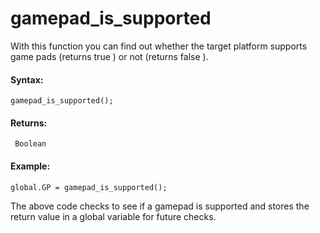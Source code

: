 # gamepad_is_supported

With this function you can find out whether the target platform supports
game pads (returns true ) or not (returns false ).

#### Syntax:

``` gml
gamepad_is_supported();
```

#### Returns:

``` gml
 Boolean
```

#### Example:

``` gml
global.GP = gamepad_is_supported();
```

The above code checks to see if a gamepad is supported and stores the
return value in a global variable for future checks.
